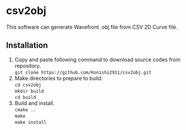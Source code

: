 # csv2obj
This software can generate Wavefront .obj file from CSV 2D Curve file.

## Installation
1. Copy and paste following command to download source codes from repository.  
```git clone https://github.com/Konishi2911/csv2obj.git```  
1. Make directories to prepare to build.  
```cd csv2obj```  
```mkdir build```  
```cd build```  
1. Build and install.  
```cmake ..```  
```make```  
```make install```  
